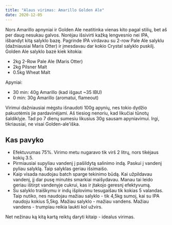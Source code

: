 ```yaml
---
title: "Alaus virimas: Amarillo Golden Ale"
date: 2020-12-05
---
```


Nors Amarillo apnyniai ir Golden Ale neatitinka vienas kito pagal stilių, bet aš
per daug nesukau galvos. Norėjau išsivirti kažką lengvesnio nei IPA, išbandyt
kitą salyklo bazę. Pagrinde IPA virdavau su 2-row Pale Ale salyklu (dažniausiai
Maris Otter) ir įmesdavau dar kokio Crystal salyklo puskilį. Golden Ale salyklo
bazė kiek kitokia:

- 2kg 2-Row Pale Ale (Maris Otter)
- 2kg Pilsner Malt
- 0.5kg Wheat Malt

Apyniai:
- 30 min: 40g Amarillo (kad išgaut ~35 IBU)
- 0 min: 30g Amarillo (aromatui, flameout)

Virimui dažniausiai mėgstu išnaudoti 100g apynių, nes tokio dydžio pakuotėmis
jie pardavinėjami. Aš tiesiog nenoriu, kad likučiai tūnotų šaldiklyje. Tad po 7
dienų sumesiu likusius 30g sausam apyniavimui. Irgi, tikriausiai, ne visai
Golden-ale'iška.

## Kas pavyko
- Efektuvumas 75%. Virimo metu nugaravo tik virš 2 litrų, nors tikėjaus kokių
  3.5.
- Pirmiausiai supyliau vandenį į pašildytą salinimo indą. Paskui į vandenį
  pyliau salyklą. Taip salyklas geriau išsimaišo.
- Kaip visada naudojau batch sparge tekinimo būdą. Kai užpildavau vandenį, jį
  dar pusę minutės smarkiai maišydavau. Manau tai leido geriau ištirpt vandenyje
  cukrui, kas ir įtakojo geresnį efektyvumą.
- Su salyklo traiškymu ir indų išplovimu tesugaišau tik kokias 5 valandas. Taip
  nutiko, nes naudojau mažiau salyklo - tik 4,5kg sumoj, kai su IPA naudoju
  kokius 5,5kg. Mažiau salyklo - mažiau vandens. Mažiau vandens - trumpiau
  reikia laukti kol užvirs.

Net nežinau ką kitą kartą reiktų daryti kitaip - idealus virimas.
